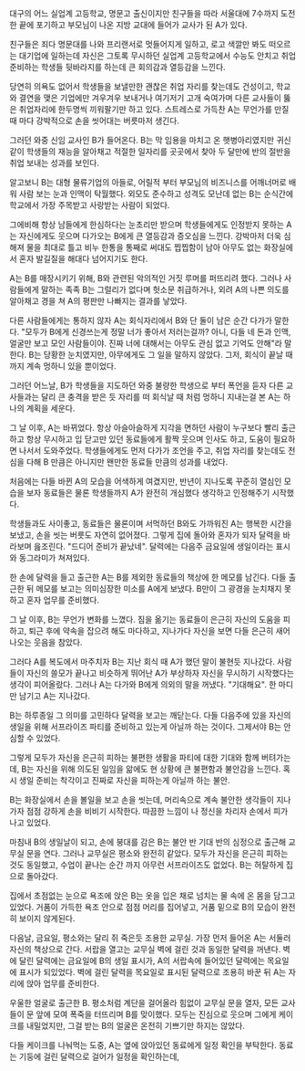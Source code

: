 대구의 어느 실업계 고등학교, 명문고 출신이지만 친구들을 따라 서울대에 7수까지 도전한 끝에 포기하고 부모님이 나온 지방 교대에 들어가 교사가 된 A가 있다.

친구들은 죄다 명문대를 나와 프리랜서로 멋들어지게 일하고, 로고 색깔만 봐도 떠오르는 대기업에 일하는데 자신은 그토록 무시하던 실업계 고등학교에서 수능도 안치고 취업준비하는 학생들 뒷바라지를 하는데 큰 회의감과 열등감을 느낀다.

당연히 의욕도 없어서 학생들을 보낼만한 괜찮은 취업 자리를 찾는데도 건성이고, 학교와 결연을 맺은 기업에만 겨우겨우 보내거나 여기저기 고개 숙여가며 다른 교사들이 뚫은 취업자리에 한두명씩 끼워팔기만 하고 있다. 스트레스로 가득찬 A는 무언가를 만질 때 마다 강박적으로 손을 씻어대는 버릇마저 생긴다.

그러던 와중 신임 교사인 B가 들어온다. B는 막 임용을 마치고 온 햇병아리였지만 귀신같이 학생들의 재능을 알아채고 적절한 일자리를 곳곳에서 찾아 두 달만에 반의 절반을 취업 보내는 성과를 보인다.

알고보니 B는 대형 물류기업의 아들로, 어릴적 부터 부모님의 비즈니스를 어깨너머로 배워 사람 보는 눈과 인맥이 탁월했다. 외모도 준수하고 성격도 모난데 없는 B는 순식간에 학교에서 가장 주목받고 사랑받는 사람이 되었다.

그에비해 항상 남들에게 한심하다는 눈초리만 받으며 학생들에게도 인정받지 못하는 A는 자신에게도 웃으며 다가오는 B에게 큰 열등감과 증오심을 느낀다. 강박마저 더욱 심해져 물을 최대로 틀고 비누 한통을 통째로 써대도 찝찝함이 남아 아무도 없는 화장실에서 혼자 발길질을 해대다 넘어지기도 한다.

A는 B를 매장시키기 위해, B와 관련된 악의적인 거짓 루머를 퍼뜨리려 했다. 그러나 사람들에게 말하는 족족 B는 그럴리가 없다며 헛소문 취급하거나, 외려 A의 나쁜 의도를 알아채고 경을 쳐 A의 평판만 나빠지는 결과를 낳았다.

다른 사람들에게는 통하지 않자 A는 회식자리에서 B와 단 둘이 남은 순간 다가가 말한다. "모두가 B에게 신경쓰는게 정말 너가 좋아서 저러는걸까? 아니, 다들 네 돈과 인맥, 얼굴만 보고 모인 사람들이야. 진짜 너에 대해서는 아무도 관심 없고 기억도 안해"라 말한다. B는 당황한 눈치였지만, 아무에게도 그 일을 말하지 않았다. 그저, 회식이 끝날 때 까지 계속 멍하니 있을 뿐이었다.

그러던 어느날, B가 학생들을 지도하던 와중 불량한 학생으로 부터 폭언을 듣자 다른 교사들과는 달리 큰 충격을 받은 듯 자리를 떠 회식날 때 처럼 멍하니 지내는걸 본 A는 하나의 계획을 세운다.

그 날 이후, A는 바뀌었다. 항상 아슬아슬하게 지각을 면하던 사람이 누구보다 빨리 출근하고  항상 무시하고 입 닫고만 있던 동료들에게 활짝 웃으며 인사도 하고, 도움이 필요하면 나서서 도와주었다. 학생들에게도 먼저 다가가 조언을 주고, 취업 자리를 찾는데도 전심을 다해 B 만큼은 아니지만 왠만한 동료들 만큼의 성과를 내었다.

처음에는 다들 바뀐 A의 모습을 어색하게 여겼지만, 반년이 지나도록 꾸준히 열심인 모습을 보자 동료들은 물론 학생들까지 A가 완전히 개심했다 생각하고 인정해주기 시작했다.

학생들과도 사이좋고, 동료들은 물론이며 서먹하던 B와도 가까워진 A는 행복한 시간을 보냈고, 손을 씻는 버릇도 자연히 없어졌다. 그렇게 집에 돌아와 혼자가 되자 달력을 바라보며 읊조린다. "드디어 준비가 끝났네". 달력에는 다음주 금요일에 생일이라는 표시와 동그라미가 쳐져있다.

한 손에 달력을 들고 출근한 A는 B를 제외한 동료들의 책상에 한 메모를 남긴다. 다들 출근한 뒤 메모를 보고는 의미심장한 미소를 A에게 보냈다. B만이 그 광경을 눈치채지 못하고 혼자 업무를 준비했다.

그 날 이후, B는 무언가 변화를 느꼈다. 짐을 옮기는 동료들이 은근히 자신의 도움을 피하고, 퇴근 후에 약속을 잡으려 해도 마다하고, 지나가다 자신을 보면 다들 은근히 새어나오는 웃음을 참았다.

그러다 A를 복도에서 마주치자 B는 지난 회식 때 A가 했던 말이 불현듯 지나갔다. 사람들이 자신의 쓸모가 끝나고 비슷하게 뛰어난 A가 부상하자 자신을 무시하기 시작했다는 생각이 피어올랐다. 그러나 A는 다가와 B에게 의외의 말을 꺼냈다. "기대해요". 한 마디만 남기고 A는 지나갔다.

B는 하루종일 그 의미를 고민하다 달력을 보고는 깨닫는다. 다들 다음주에 있을 자신의 생일을 위해 서프라이즈 파티를 준비하고 있는게 아닐까 하는 것이다. 그제서야 B는 안심할 수 있었다.

그렇게 모두가 자신을 은근히 피하는 불편한 생활을 파티에 대한 기대와 함께 버텨가는데, B는 자신을 위해 의도된 일임을 앎에도 현 상황에 큰 불편함과 불안감을 느낀다. 혹시 생일 준비는 착각이고 진짜로 자신을 피하는게 아닐까 하는 불안.

B는 화장실에서 손을 볼일을 보고 손을 씻는데, 머리속으로 계속 불안한 생각들이 지나가자 점점 강하게 손을 비비기 시작한다. 따끔한 느낌이 나 정신을 차리자 손에서 피가 나고 있었다.

마침내 B의 생일날이 되고, 손에 붕대를 감은 B는 불안 반 기대 반의 심정으로 출근해 교무실 문을 연다. 그러나 교무실은 평소와 완전히 같았다. 모두가 자신을 은근히 피하는 것도 동일했고, 수업이 끝나는 순간 까지 아무런 서프라이즈도 없었다. B는 허탈하게 집으로 돌아갔다.

집에서 초점없는 눈으로 욕조에 앉은 B는 옷을 입은 채로 넘치는 물 속에 온 몸을 담그고 있었다. 거품이 가득한 욕조 안으로 점점 머리를 집어넣고, 거품 밑으로 B의 모습이 완전히 보이지 않게된다.

다음날, 금요일, 평소와는 달리 쥐 죽은듯 조용한 교무실. 가장 먼저 들어온 A는 서둘러 자신의 책상으로 간다. 서랍을 열고는 교무실 벽에 걸린 것과 동일한 달력을 꺼낸다. 벽에 달린 달력에는 금요일에 B의 생일 표시가, A의 서랍속에 들어있던 달력에는 목요일에 표시가 되있었다. 벽에 걸린 달력을 목요일로 표시된 달력으로 조용히 바꾼 뒤 A는 자리에 앉아 업무를 준비한다.

우울한 얼굴로 출근한 B. 평소처럼 계단을 걸어올라 힘없이 교무실 문을 열자, 모든 교사들이 문 앞에 모여 폭죽을 터뜨리며 B를 맞이했다. 모두는 진심으로 웃으며 그에게 케이크를 내밀었지만, 그걸 받는 B의 얼굴은 온전히 기쁘기만 하지는 않았다.

다들 케이크를 나눠먹는 도중, A는 옆에 앉아있던 동료에게 일정 확인을 부탁한다. 동료는 기둥에 걸린 달력으로 걸어가 일정을 확인하는데, 
